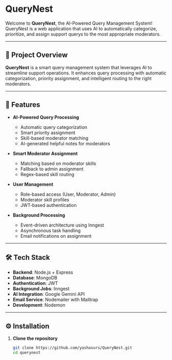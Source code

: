 # QueryNest

Welcome to **QueryNest**, the AI-Powered Query Management System!  
QueryNest is a web application that uses AI to automatically categorize, prioritize, and assign support querys to the most appropriate moderators.

---

## 🎯 Project Overview

**QueryNest** is a smart query management system that leverages AI to streamline support operations. It enhances query processing with automatic categorization, priority assignment, and intelligent routing to the right moderators.

---

## 🚀 Features

- **AI-Powered Query Processing**
  - Automatic query categorization
  - Smart priority assignment
  - Skill-based moderator matching
  - AI-generated helpful notes for moderators

- **Smart Moderator Assignment**
  - Matching based on moderator skills
  - Fallback to admin assignment
  - Regex-based skill routing

- **User Management**
  - Role-based access (User, Moderator, Admin)
  - Moderator skill profiles
  - JWT-based authentication

- **Background Processing**
  - Event-driven architecture using Inngest
  - Asynchronous task handling
  - Email notifications on assignment

---

## 🛠️ Tech Stack

- **Backend**: Node.js + Express  
- **Database**: MongoDB  
- **Authentication**: JWT  
- **Background Jobs**: Inngest  
- **AI Integration**: Google Gemini API  
- **Email Service**: Nodemailer with Mailtrap  
- **Development**: Nodemon

---

## ⚙️ Installation

1. **Clone the repository**
   ```bash
   git clone https://github.com/yashasurs/QueryNest.git
   cd querynest
